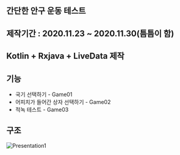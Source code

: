 ## 간단한 안구 운동 테스트
## 제작기간 : 2020.11.23 ~ 2020.11.30(틈틈이 함)
## Kotlin + Rxjava + LiveData 제작
## 기능
- 국기 선택하기 - Game01
- 어피치가 들어간 상자 선택하기 - Game02
- 적녹 테스트 - Game03

## 구조
![Presentation1](https://user-images.githubusercontent.com/45057493/102858497-b98bc100-446d-11eb-81ba-d345e833a24a.jpg)
